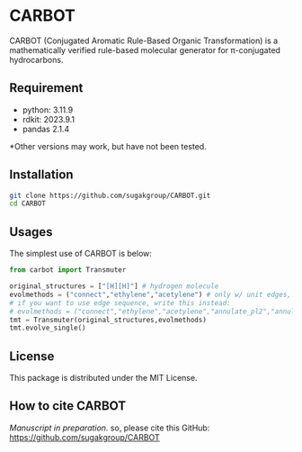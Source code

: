 # CARBOT
CARBOT (Conjugated Aromatic Rule-Based Organic Transformation) is a mathematically verified rule-based molecular generator for π-conjugated  hydrocarbons.


## Requirement
- python: 3.11.9
- rdkit: 2023.9.1
- pandas 2.1.4

*Other versions may work, but have not been tested.


## Installation
```sh
git clone https://github.com/sugakgroup/CARBOT.git
cd CARBOT
```

## Usages
The simplest use of CARBOT is below:
```python
from carbot import Transmuter

original_structures = ["[H][H]"] # hydrogen molecule
evolmethods = ("connect","ethylene","acetylene") # only w/ unit edges, but w/o edge sequence
# if you want to use edge sequence, write this instead:
# evolmethods = ("connect","ethylene","acetylene","annulate_pl2","annulate_pl4","phenyl")
tmt = Transmuter(original_structures,evolmethods)
tmt.evolve_single()

```



## License
This package is distributed under the MIT License.


## How to cite CARBOT
*Manuscript in preparation.*
so, please cite this GitHub: https://github.com/sugakgroup/CARBOT
